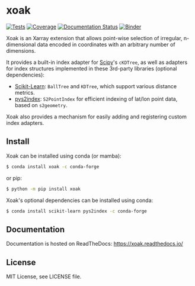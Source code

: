# xoak

[![Tests](https://github.com/xarray-contrib/xoak/workflows/test/badge.svg)](https://github.com/xarray-contrib/xoak/actions?query=workflow%3Atest)
[![Coverage](https://codecov.io/gh/xarray-contrib/xoak/branch/master/graphs/badge.svg?branch=master)](https://codecov.io/github/xarray-contrib/xoak?branch=master)
[![Documentation Status](https://readthedocs.org/projects/xoak/badge/?version=latest)](https://xoak.readthedocs.io/en/latest/?badge=latest)
[![Binder](https://mybinder.org/badge_logo.svg)](https://mybinder.org/v2/gh/xarray-contrib/xoak/master?filepath=doc%2Fexamples)

Xoak is an Xarray extension that allows point-wise selection of irregular,
n-dimensional data encoded in coordinates with an arbitrary number of
dimensions.

It provides a built-in index adapter for
[Scipy](https://docs.scipy.org/doc/scipy/reference/)'s `cKDTree`, as well as
adapters for index structures implemented in these 3rd-party libraries (optional
dependencies):

- [Scikit-Learn](https://scikit-learn.org): `BallTree` and `KDTree`, which
  support various distance metrics.
- [pys2index](https://github.com/benbovy/pys2index): `S2PointIndex` for
  efficient indexing of lat/lon point data, based on `s2geometry`.

Xoak also provides a mechanism for easily adding and registering custom index adapters.

## Install

Xoak can be installed using conda (or mamba):

```bash
$ conda install xoak -c conda-forge
```

or pip:

```bash
$ python -m pip install xoak
```

Xoak's optional dependencies can be installed using conda:

```bash
$ conda install scikit-learn pys2index -c conda-forge
```

## Documentation

Documentation is hosted on ReadTheDocs: https://xoak.readthedocs.io/

## License

MIT License, see LICENSE file.
